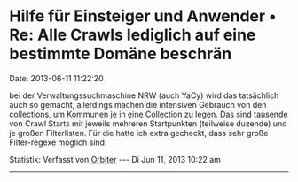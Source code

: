 Hilfe für Einsteiger und Anwender • Re: Alle Crawls lediglich auf eine bestimmte Domäne beschrän
================================================================================================

Date: 2013-06-11 11:22:20

bei der Verwaltungssuchmaschine NRW (auch YaCy) wird das tatsächlich
auch so gemacht, allerdings machen die intensiven Gebrauch von den
collections, um Kommunen je in eine Collection zu legen. Das sind
tausende von Crawl Starts mit jeweils mehreren Startpunkten (teilweise
duzende) und je großen Filterlisten. Für die hatte ich extra gecheckt,
dass sehr große Filter-regexe möglich sind.

Statistik: Verfasst von
[Orbiter](http://forum.yacy-websuche.de/memberlist.php?mode=viewprofile&u=2)
--- Di Jun 11, 2013 10:22 am

------------------------------------------------------------------------
